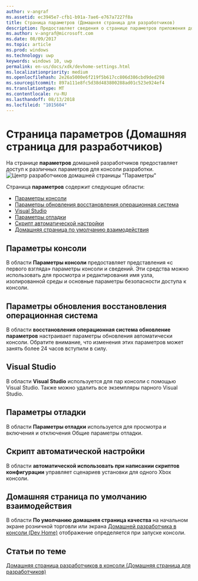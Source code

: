 ```yaml
---
author: v-angraf
ms.assetid: ec3945e7-cfb1-b91a-7ae6-e767a7227f8a
title: Страница параметров (Домашняя страница для разработчиков)
description: Предоставляет сведения о странице параметров приложения домашней Центр разработчиков для одного Xbox.
ms.author: v-angraf@microsoft.com
ms.date: 08/09/2017
ms.topic: article
ms.prod: windows
ms.technology: uwp
keywords: windows 10, uwp
permalink: en-us/docs/xdk/devhome-settings.html
ms.localizationpriority: medium
ms.openlocfilehash: 2e26a5000e6f219f5b617cc806d386cbd9ded298
ms.sourcegitcommit: 897a111e8fc5d38d483800288ad01c523e924ef4
ms.translationtype: MT
ms.contentlocale: ru-RU
ms.lasthandoff: 08/13/2018
ms.locfileid: "1015604"
---
```

# <a name="settings-page-dev-home"></a>Страница параметров (Домашняя страница для разработчиков)
   
  
На странице **параметров** домашней разработчиков предоставляет доступ к различных параметров для консоли разработки.   
 ![Центр разработчиков домашней страницы "Параметры"](images/devhome_settings.png)   
  
Страница **параметров** содержит следующие области:   
 
   *  [Параметры консоли](#ID4EEB)  
   *  [Параметры обновления восстановления операционная система](#ID4EOB)  
   *  [Visual Studio](#ID4EYB)  
   *  [Параметры отладки](#ID4ECC)  
   *  [Скрипт автоматической настройки](#ID4EMC)  
   *  [Домашняя страница по умолчанию взаимодействия](#ID4E3C)  

 
<a id="ID4EEB"></a>

   

## <a name="console-settings"></a>Параметры консоли  
   
  
В области **Параметры консоли** предоставляет представления «с первого взгляда» параметры консоли и сведений. Эти средства можно использовать для просмотра и редактирования имя узла, изолированной среды и основные параметры безопасности доступа к консоли.   
  
<a id="ID4EOB"></a>

   

## <a name="os-recovery-update-settings"></a>Параметры обновления восстановления операционная система  
   
  
В области **восстановления операционная система обновление параметров** настраивает параметры обновления автоматически консоли. Обратите внимание, что изменения этих параметров может занять более 24 часов вступили в силу.   
  
<a id="ID4EYB"></a>

   

## <a name="visual-studio"></a>Visual Studio  
   
  
В области **Visual Studio** используется для пар консоли с помощью Visual Studio. Также можно удалить все экземпляры парного Visual Studio.   
  
<a id="ID4ECC"></a>

   

## <a name="debug-settings"></a>Параметры отладки  
   
  
В области **Параметры отладки** используется для просмотра и включения и отключения Общие параметры отладки.   
  
<a id="ID4EMC"></a>

   

## <a name="unattended-script-configuration"></a>Скрипт автоматической настройки  
   
  
В области **автоматической использовать при написании скриптов конфигурации** управляет сценариев установки для одного Xbox консоли.   
  
<a id="ID4E3C"></a>

   

## <a name="default-home-experience"></a>Домашняя страница по умолчанию взаимодействия  
   
  
В области **По умолчанию домашняя страница качества** на начальном экране розничной торговли или экрана [Домашней разработчика в консоли (Dev Home)](dev-home.md) отображение определяется при запуске консоли.   
  
<a id="ID4EJD"></a>

   

## <a name="see-also"></a>Статьи по теме  
 [Домашняя страница разработчиков в консоли (Домашняя страница для разработчиков)](dev-home.md)

  